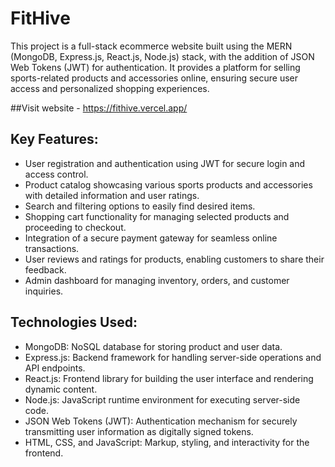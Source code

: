 
# FitHive

This project is a full-stack ecommerce website built using the MERN (MongoDB, Express.js, React.js, Node.js) stack, with the addition of JSON Web Tokens (JWT) for authentication. It provides a platform for selling sports-related products and accessories online, ensuring secure user access and personalized shopping experiences.

##Visit website - https://fithive.vercel.app/

## Key Features:

- User registration and authentication using JWT for secure login and access control.
- Product catalog showcasing various sports products and accessories with detailed information and user ratings.
- Search and filtering options to easily find desired items.
- Shopping cart functionality for managing selected products and proceeding to checkout.
- Integration of a secure payment gateway for seamless online transactions.
- User reviews and ratings for products, enabling customers to share their feedback.
- Admin dashboard for managing inventory, orders, and customer inquiries.

## Technologies Used:

- MongoDB: NoSQL database for storing product and user data.
- Express.js: Backend framework for handling server-side operations and API endpoints.
- React.js: Frontend library for building the user interface and rendering dynamic content.
- Node.js: JavaScript runtime environment for executing server-side code.
- JSON Web Tokens (JWT): Authentication mechanism for securely transmitting user information as digitally signed tokens.
- HTML, CSS, and JavaScript: Markup, styling, and interactivity for the frontend.
